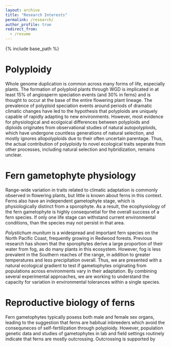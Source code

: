 ```yaml
---
layout: archive
title: "Research Interests"
permalink: /research/
author_profile: true
redirect_from:
  - /resume
---
```


{% include base_path %}

Polyploidy
======
Whole genome duplication is common across many forms of life, especially plants. The formation of polyploid plants through WGD is implicated in at least 15% of angiosperm speciation events (and 30% in ferns) and is thought to occur at the base of the entire flowering plant lineage. The prevalence of polyploid speciation events around periods of dramatic climatic changes have led to the hypothesis that polyploids are uniquely capable of rapidly adapting to new environments. However, most evidence for physiological and ecolgoical differences between polyploids and diploids originates from observational studies of natural autopolyploids, which have undergone countless generations of natural selection, and mostly ignores allopolyploids due to their often uncertain parentage. Thus, the actual contribution of polyploidy to novel ecological traits seperate from other processes, including natural selection and hybridization, remains unclear. 


Fern gametophyte physiology
======
Range-wide variation in traits related to climatic adaptation is commonly observed in flowering plants, but little is known about ferns in this context. Ferns also have an independent gametophyte stage, which is physiologically distinct from a sporophyte. As a result, the ecophysiology of the fern gametophyte is highly consequnetial for the overall success of a fern species. If only one life stage can withstand current environmental conditions, than the species may not persist in that area. 

_Polystichum munitum_ is a widespread and important fern species on the North Pacific Coast, frequently growing in Redwood forests. Previous research has shown that the sporophytes derive a large proportion of their water from fog, as do many plants in this ecosystem. However, fog is less prevalent in the Southern reaches of the range, in addition to greater temperatures and less precipitation overall. Thus, we are presented with a natural ecological gradient to test if gametophytes originating from populations across environments vary in their adaptation. By combining several experimental approaches, we are working to understand the capacity for variation in environmental tolerances within a single species. 
 
Reproductive biology of ferns
=====
Fern gametophytes typically posess both male and female sex organs, leading to the suggestion that ferns are habitual inbreeders which avoid the consequneces of self-fertilization through polyploidy. However, population genetic data and studies of gametophytes in lab and field settings routinely indicate that ferns are mostly outcrossing. Outcrossing is supported by 



